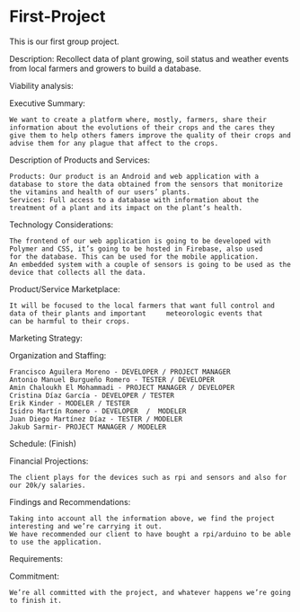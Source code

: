 # First-Project

This is our first group project.

Description: Recollect data of plant growing, soil status and weather events from local farmers and growers to build a database.

Viability analysis: 

  Executive Summary:
  
    We want to create a platform where, mostly, farmers, share their information about the evolutions of their crops and the cares they     give them to help others famers improve the quality of their crops and advise them for any plague that affect to the crops.

  Description of Products and Services:
  
    Products: Our product is an Android and web application with a database to store the data obtained from the sensors that monitorize     the vitamins and health of our users’ plants.
    Services: Full access to a database with information about the treatment of a plant and its impact on the plant’s health.

  Technology Considerations: 
  
    The frontend of our web application is going to be developed with Polymer and CSS, it’s going to be hosted in Firebase, also used       for the database. This can be used for the mobile application.
    An embedded system with a couple of sensors is going to be used as the device that collects all the data.

  Product/Service Marketplace:
  
    It will be focused to the local farmers that want full control and data of their plants and important     meteorologic events that     can be harmful to their crops. 

  Marketing Strategy:

  Organization and Staffing: 
  
    Francisco Aguilera Moreno - DEVELOPER / PROJECT MANAGER
    Antonio Manuel Burgueño Romero - TESTER / DEVELOPER
    Amin Chaloukh El Mohammadi - PROJECT MANAGER / DEVELOPER
    Cristina Díaz García - DEVELOPER / TESTER
    Erik Kinder - MODELER / TESTER
    Isidro Martín Romero - DEVELOPER  /  MODELER
    Juan Diego Martínez Díaz - TESTER / MODELER
    Jakub Sarmir- PROJECT MANAGER / MODELER

  Schedule:  (Finish)

  Financial Projections:
  
    The client plays for the devices such as rpi and sensors and also for our 20k/y salaries.

  Findings and Recommendations:
  
    Taking into account all the information above, we find the project interesting and we’re carrying it out.
    We have recommended our client to have bought a rpi/arduino to be able to use the application.

  Requirements:
  
  Commitment:
  
    We’re all committed with the project, and whatever happens we’re going to finish it.
